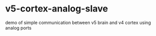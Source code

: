 # v5-cortex-analog-slave
demo of simple communication between v5 brain and v4 cortex using analog ports

